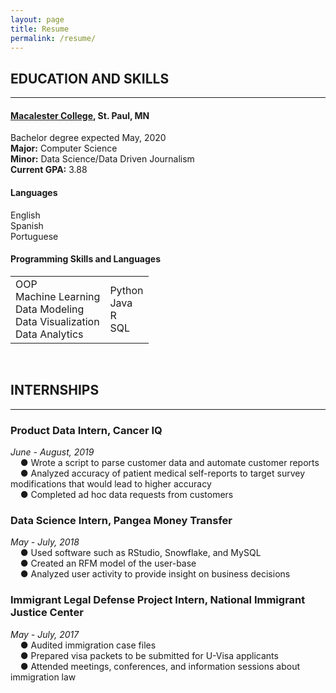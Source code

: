 ```yaml
---
layout: page
title: Resume
permalink: /resume/
---
```

## EDUCATION AND SKILLS
---
#### [**Macalester College**](https://www.macalester.edu/), St. Paul, MN 
<div>
    Bachelor degree expected May, 2020 <br>
    <b>Major:</b> Computer Science <br>
    <b>Minor:</b> Data Science/Data Driven Journalism<br>
    <b>Current GPA:</b> 3.88
</div>

#### Languages
<div>
    English<br>
    Spanish<br>
    Portuguese
</div>

#### Programming Skills and Languages

<table border="0">
 <tr>
    <td>
        OOP<br>
        Machine Learning<br>
        Data Modeling<br>
        Data Visualization<br>
        Data Analytics
    </td>
    <td>
        Python<br>
        Java<br>
        R<br>
        SQL<br>
    </td>
 </tr>
</table>
<br>

## INTERNSHIPS
---

### Product Data Intern, Cancer IQ
<div>
<i> June - August, 2019</i> <br>
&nbsp;&nbsp;&nbsp;  ● Wrote a script to parse customer data and automate customer reports<br>
&nbsp;&nbsp;&nbsp; ● Analyzed accuracy of patient medical self-reports to target survey modifications that would lead to higher accuracy <br>
&nbsp;&nbsp;&nbsp; ● Completed ad hoc data requests from customers <br>
</div>

### Data Science Intern, Pangea Money Transfer
<div>
<i> May - July, 2018</i> <br>
&nbsp;&nbsp;&nbsp;  ● Used software such as RStudio, Snowflake, and MySQL <br>
&nbsp;&nbsp;&nbsp; ● Created an RFM model of the user-base <br>
&nbsp;&nbsp;&nbsp; ● Analyzed user activity to provide insight on business decisions 
 <br>
</div>


### Immigrant Legal Defense Project Intern, National Immigrant Justice Center
<div>
<i> May - July, 2017</i> <br>
&nbsp;&nbsp;&nbsp;  ● Audited immigration case files  <br>
&nbsp;&nbsp;&nbsp; ● Prepared visa packets to be submitted for U-Visa applicants 
 <br>
&nbsp;&nbsp;&nbsp; ● Attended meetings, conferences, and information sessions about immigration law 
 <br>
</div>